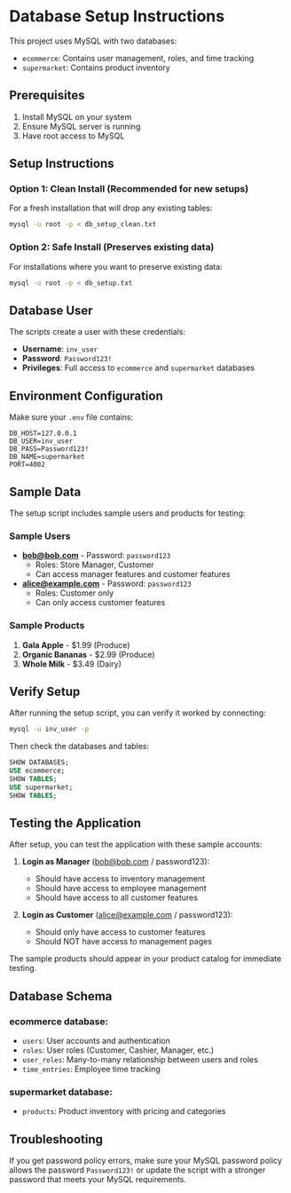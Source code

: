 # Database Setup Instructions

This project uses MySQL with two databases:
- `ecommerce`: Contains user management, roles, and time tracking
- `supermarket`: Contains product inventory

## Prerequisites

1. Install MySQL on your system
2. Ensure MySQL server is running
3. Have root access to MySQL

## Setup Instructions

### Option 1: Clean Install (Recommended for new setups)

For a fresh installation that will drop any existing tables:

```bash
mysql -u root -p < db_setup_clean.txt
```

### Option 2: Safe Install (Preserves existing data)

For installations where you want to preserve existing data:

```bash
mysql -u root -p < db_setup.txt
```

## Database User

The scripts create a user with these credentials:
- **Username**: `inv_user`
- **Password**: `Password123!`
- **Privileges**: Full access to `ecommerce` and `supermarket` databases

## Environment Configuration

Make sure your `.env` file contains:

```
DB_HOST=127.0.0.1
DB_USER=inv_user
DB_PASS=Password123!
DB_NAME=supermarket
PORT=4002
```

## Sample Data

The setup script includes sample users and products for testing:

### Sample Users
- **bob@bob.com** - Password: `password123`
  - Roles: Store Manager, Customer
  - Can access manager features and customer features
- **alice@example.com** - Password: `password123`
  - Roles: Customer only
  - Can only access customer features

### Sample Products
1. **Gala Apple** - $1.99 (Produce)
2. **Organic Bananas** - $2.99 (Produce) 
3. **Whole Milk** - $3.49 (Dairy)

## Verify Setup

After running the setup script, you can verify it worked by connecting:

```bash
mysql -u inv_user -p
```

Then check the databases and tables:

```sql
SHOW DATABASES;
USE ecommerce;
SHOW TABLES;
USE supermarket;
SHOW TABLES;
```

## Testing the Application

After setup, you can test the application with these sample accounts:

1. **Login as Manager** (bob@bob.com / password123):
   - Should have access to inventory management
   - Should have access to employee management
   - Should have access to all customer features

2. **Login as Customer** (alice@example.com / password123):
   - Should only have access to customer features
   - Should NOT have access to management pages

The sample products should appear in your product catalog for immediate testing.

## Database Schema

### ecommerce database:
- `users`: User accounts and authentication
- `roles`: User roles (Customer, Cashier, Manager, etc.)
- `user_roles`: Many-to-many relationship between users and roles
- `time_entries`: Employee time tracking

### supermarket database:
- `products`: Product inventory with pricing and categories

## Troubleshooting

If you get password policy errors, make sure your MySQL password policy allows the password `Password123!` or update the script with a stronger password that meets your MySQL requirements.
